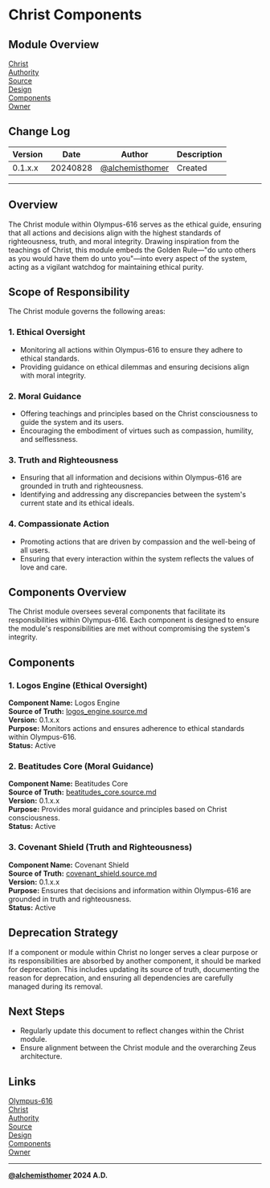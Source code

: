 # Christ Components

## Module Overview
[Christ](README.md)  
[Authority](../zeus/zeus.components.md)  
[Source](christ.source.md)  
[Design](christ.design.md)  
[Components](christ.components.md)  
[Owner](https://github.com/alchemisthomer)  

## Change Log

| Version   | Date       | Author                                                   | Description   |
|-----------|------------|----------------------------------------------------------|---------------|
| 0.1.x.x   | 20240828   | [@alchemisthomer](https://github.com/alchemisthomer)     | Created       

---

## Overview

The Christ module within Olympus-616 serves as the ethical guide, ensuring that all actions and decisions align with the highest standards of righteousness, truth, and moral integrity. Drawing inspiration from the teachings of Christ, this module embeds the Golden Rule—"do unto others as you would have them do unto you"—into every aspect of the system, acting as a vigilant watchdog for maintaining ethical purity.

## Scope of Responsibility

The Christ module governs the following areas:

### 1. **Ethical Oversight**
   - Monitoring all actions within Olympus-616 to ensure they adhere to ethical standards.
   - Providing guidance on ethical dilemmas and ensuring decisions align with moral integrity.

### 2. **Moral Guidance**
   - Offering teachings and principles based on the Christ consciousness to guide the system and its users.
   - Encouraging the embodiment of virtues such as compassion, humility, and selflessness.

### 3. **Truth and Righteousness**
   - Ensuring that all information and decisions within Olympus-616 are grounded in truth and righteousness.
   - Identifying and addressing any discrepancies between the system's current state and its ethical ideals.

### 4. **Compassionate Action**
   - Promoting actions that are driven by compassion and the well-being of all users.
   - Ensuring that every interaction within the system reflects the values of love and care.

## Components Overview

The Christ module oversees several components that facilitate its responsibilities within Olympus-616. Each component is designed to ensure the module's responsibilities are met without compromising the system's integrity.

## Components

### 1. Logos Engine (Ethical Oversight)
   **Component Name:** Logos Engine  
   **Source of Truth:** [logos_engine.source.md](../christ/logos_engine.source.md)  
   **Version:** 0.1.x.x  
   **Purpose:** Monitors actions and ensures adherence to ethical standards within Olympus-616.  
   **Status:** Active

### 2. Beatitudes Core (Moral Guidance)
   **Component Name:** Beatitudes Core  
   **Source of Truth:** [beatitudes_core.source.md](../christ/beatitudes_core.source.md)  
   **Version:** 0.1.x.x  
   **Purpose:** Provides moral guidance and principles based on Christ consciousness.  
   **Status:** Active

### 3. Covenant Shield (Truth and Righteousness)
   **Component Name:** Covenant Shield  
   **Source of Truth:** [covenant_shield.source.md](../christ/covenant_shield.source.md)  
   **Version:** 0.1.x.x  
   **Purpose:** Ensures that decisions and information within Olympus-616 are grounded in truth and righteousness.  
   **Status:** Active

## Deprecation Strategy

If a component or module within Christ no longer serves a clear purpose or its responsibilities are absorbed by another component, it should be marked for deprecation. This includes updating its source of truth, documenting the reason for deprecation, and ensuring all dependencies are carefully managed during its removal.

## Next Steps

- Regularly update this document to reflect changes within the Christ module.
- Ensure alignment between the Christ module and the overarching Zeus architecture.

## Links
[Olympus-616](../../README.md)  
[Christ](README.md)  
[Authority](https://github.com/alchemisthomer)  
[Source](christ.source.md)  
[Design](christ.design.md)  
[Components](christ.components.md)  
[Owner](https://github.com/alchemisthomer)
***
**[@alchemisthomer](https://github.com/alchemisthomer)
2024 A.D.**
